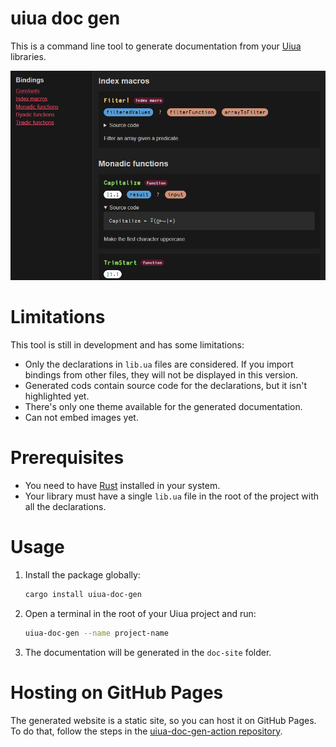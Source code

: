 # uiua doc gen

This is a command line tool to generate documentation from your [Uiua](https://uiua.org/) libraries.

![Demo image](assets/img.png)

# Limitations

This tool is still in development and has some limitations:
- Only the declarations in `lib.ua` files are considered. If you import bindings from other files, they will not be displayed in this version.
- Generated cods contain source code for the declarations, but it isn't highlighted yet.
- There's only one theme available for the generated documentation.
- Can not embed images yet.

# Prerequisites

- You need to have [Rust](https://www.rust-lang.org/) installed in your system.
- Your library must have a single `lib.ua` file in the root of the project with all the declarations.

# Usage
1. Install the package globally:
    ```bash
    cargo install uiua-doc-gen
    ```

2. Open a terminal in the root of your Uiua project and run:
    ```bash
    uiua-doc-gen --name project-name
    ```
   
3. The documentation will be generated in the `doc-site` folder.

# Hosting on GitHub Pages

The generated website is a static site, so you can host it on GitHub Pages. To do that, follow the steps in the [uiua-doc-gen-action repository](https://github.com/ekgame/uiua-doc-gen-action).